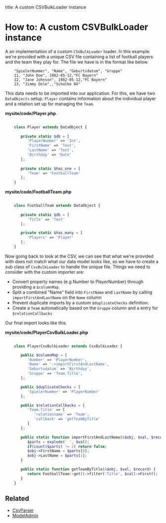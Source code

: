 title: A custom CSVBulkLoader instance

# How to: A custom CSVBulkLoader instance

A an implementation of a custom `CSVBulkLoader` loader. In this example. we're provided with a unique CSV file 
containing a list of football players and the team they play for. The file we have is in the format like below.
```
	"SpielerNummer", "Name", "Geburtsdatum", "Gruppe"
	11, "John Doe", 1982-05-12,"FC Bayern"
	12, "Jane Johnson", 1982-05-12,"FC Bayern"
	13, "Jimmy Dole",,"Schalke 04"
```
This data needs to be imported into our application. For this, we have two `DataObjects` setup. `Player` contains 
information about the individual player and a relation set up for managing the `Team`. 

 **mysite/code/Player.php**.


```php
	
	class Player extends DataObject {
	
	   private static $db = [
	      'PlayerNumber' => 'Int',
	      'FirstName' => 'Text',
	      'LastName' => 'Text',
	      'Birthday' => 'Date'
	   ];
	 
	   private static $has_one = [
	      'Team' => 'FootballTeam'
	   ];
	}

```

**mysite/code/FootballTeam.php**


```php
	
	class FootballTeam extends DataObject {
	   
	   private static $db = [
	      'Title' => 'Text'
	   ];

	   private static $has_many = [
	      'Players' => 'Player'
	   ];
	}

```

Now going back to look at the CSV, we can see that what we're provided with does not match what our data model looks 
like, so we have to create a sub class of `CsvBulkLoader` to handle the unique file. Things we need to consider with
the custom importer are:

*  Convert property names (e.g Number to PlayerNumber) through providing a `$columnMap`.
*  Split a combined "Name" field into `FirstName` and `LastName` by calling `importFirstAndLastName` on the `Name` 
column
*  Prevent duplicate imports by a custom `$duplicateChecks` definition.
*  Create a `Team` automatically based on the `Gruppe` column and a entry for `$relationCallbacks`

Our final import looks like this.

**mysite/code/PlayerCsvBulkLoader.php**


```php
	
	class PlayerCsvBulkLoader extends CsvBulkLoader {

	   public $columnMap = [
	      'Number' => 'PlayerNumber',
	      'Name' => '->importFirstAndLastName',
	      'Geburtsdatum' => 'Birthday',
	      'Gruppe' => 'Team.Title',
	   ];

	   public $duplicateChecks = [
	      'SpielerNummer' => 'PlayerNumber'
	   ];

	   public $relationCallbacks = [
	      'Team.Title' => [
	         'relationname' => 'Team',
	         'callback' => 'getTeamByTitle'
	      ]
	   ];

	   public static function importFirstAndLastName(&$obj, $val, $record) {
	      $parts = explode(' ', $val);
	      if(count($parts) != 2) return false;
	      $obj->FirstName = $parts[0];
	      $obj->LastName = $parts[1];
	   }

	   public static function getTeamByTitle(&$obj, $val, $record) {
	      return FootballTeam::get()->filter('Title', $val)->First();
	   }
	}

```

## Related

*  [CsvParser](api:SilverStripe\Dev\CsvParser)
*  [ModelAdmin](api:SilverStripe\Admin\ModelAdmin)
